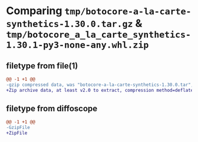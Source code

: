# Comparing `tmp/botocore-a-la-carte-synthetics-1.30.0.tar.gz` & `tmp/botocore_a_la_carte_synthetics-1.30.1-py3-none-any.whl.zip`

## filetype from file(1)

```diff
@@ -1 +1 @@
-gzip compressed data, was "botocore-a-la-carte-synthetics-1.30.0.tar", last modified: Tue Jul  4 01:45:02 2023, max compression
+Zip archive data, at least v2.0 to extract, compression method=deflate
```

## filetype from diffoscope

```diff
@@ -1 +1 @@
-GzipFile
+ZipFile
```


